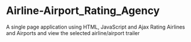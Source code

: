 # Airline-Airport_Rating_Agency
A single page application using HTML, JavaScript and Ajax
Rating Airlines and Airports and view the selected airline/airport trailer
